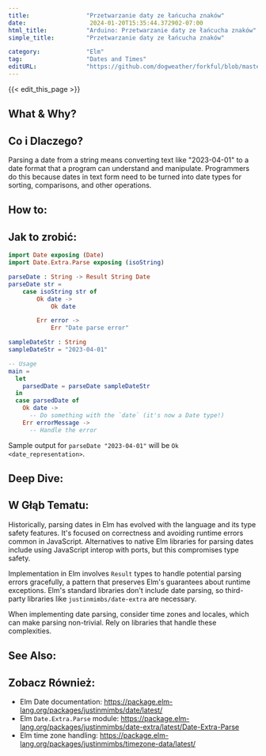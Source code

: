 ```yaml
---
title:                "Przetwarzanie daty ze łańcucha znaków"
date:                  2024-01-20T15:35:44.372902-07:00
html_title:           "Arduino: Przetwarzanie daty ze łańcucha znaków"
simple_title:         "Przetwarzanie daty ze łańcucha znaków"

category:             "Elm"
tag:                  "Dates and Times"
editURL:              "https://github.com/dogweather/forkful/blob/master/content/pl/elm/parsing-a-date-from-a-string.md"
---
```


{{< edit_this_page >}}

## What & Why?
## Co i Dlaczego?
Parsing a date from a string means converting text like "2023-04-01" to a date format that a program can understand and manipulate. Programmers do this because dates in text form need to be turned into date types for sorting, comparisons, and other operations.

## How to:
## Jak to zrobić:
```Elm
import Date exposing (Date)
import Date.Extra.Parse exposing (isoString)

parseDate : String -> Result String Date
parseDate str =
    case isoString str of
        Ok date ->
            Ok date

        Err error ->
            Err "Date parse error"

sampleDateStr : String
sampleDateStr = "2023-04-01"

-- Usage
main =
  let
    parsedDate = parseDate sampleDateStr
  in
  case parsedDate of
    Ok date -> 
      -- Do something with the `date` (it's now a Date type!)
    Err errorMessage -> 
      -- Handle the error
```
Sample output for `parseDate "2023-04-01"` will be `Ok <date_representation>`.

## Deep Dive:
## W Głąb Tematu:
Historically, parsing dates in Elm has evolved with the language and its type safety features. It's focused on correctness and avoiding runtime errors common in JavaScript. Alternatives to native Elm libraries for parsing dates include using JavaScript interop with ports, but this compromises type safety.

Implementation in Elm involves `Result` types to handle potential parsing errors gracefully, a pattern that preserves Elm's guarantees about runtime exceptions. Elm's standard libraries don't include date parsing, so third-party libraries like `justinmimbs/date-extra` are necessary.

When implementing date parsing, consider time zones and locales, which can make parsing non-trivial. Rely on libraries that handle these complexities.

## See Also:
## Zobacz Również:
- Elm Date documentation: https://package.elm-lang.org/packages/justinmimbs/date/latest/
- Elm `Date.Extra.Parse` module: https://package.elm-lang.org/packages/justinmimbs/date-extra/latest/Date-Extra-Parse
- Elm time zone handling: https://package.elm-lang.org/packages/justinmimbs/timezone-data/latest/
